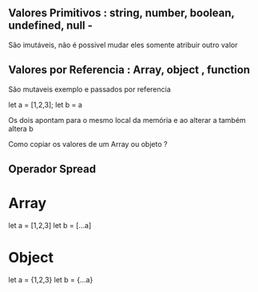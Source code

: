 ## Valores Primitivos : string, number, boolean, undefined, null - 

São imutáveis, não é possivel mudar eles somente atribuir outro valor 

## Valores por Referencia : Array, object , function

São mutaveis exemplo e passados por referencia

let a = [1,2,3];
let b = a

Os dois apontam para o mesmo local da memória e ao alterar a também altera b  

Como copiar os valores de um Array ou objeto ? 

## Operador Spread 

# Array
let a = [1,2,3]
let b = [...a]
# Object
let a = {1,2,3}
let b = {...a}